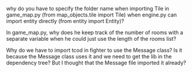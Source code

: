 why do you have to specify the folder name when importing Tile in game_map.py (from map_objects.tile import Tile) when engine.py can import entity directly (from entity import Entity)?

In game_map.py, why does he keep track of the number of rooms with a separate variable when he could just use the length of the rooms list?

Why do we have to import tcod in fighter to use the Message class? Is it because the Message class uses it and we need to get the lib in the dependency tree? But I thought that the Message file imported it already?
